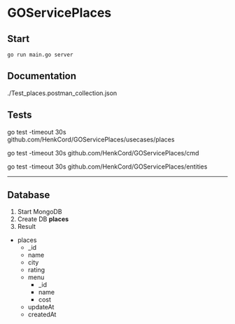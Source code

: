 GOServicePlaces
===

Start
---
`go run main.go server` 

Documentation
---
./Test_places.postman_collection.json

Tests
---
go test -timeout 30s github.com/HenkCord/GOServicePlaces/usecases/places

go test -timeout 30s github.com/HenkCord/GOServicePlaces/cmd

go test -timeout 30s github.com/HenkCord/GOServicePlaces/entities


---
## Database
1. Start MongoDB
2. Create DB **places**
3. Result
* places
  * _id
  * name
  * city
  * rating
  * menu
    * _id
    * name
    * cost
  * updateAt
  * createdAt
